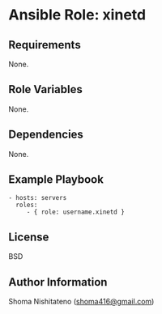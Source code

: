 Ansible Role: xinetd
=========

Requirements
------------

None.

Role Variables
--------------

None.

Dependencies
------------

None.

Example Playbook
----------------

    - hosts: servers
      roles:
         - { role: username.xinetd }

License
-------

BSD

Author Information
------------------

Shoma Nishitateno (shoma416@gmail.com)
